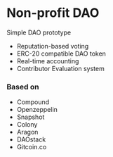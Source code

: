 # Non-profit DAO

Simple DAO prototype

- Reputation-based voting
- ERC-20 compatible DAO token
- Real-time accounting
- Contributor Evaluation system

### Based on

- Compound
- Openzeppelin
- Snapshot
- Colony
- Aragon
- DAOstack
- Gitcoin.co

